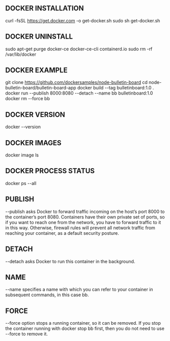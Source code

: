 ## DOCKER INSTALLATION ##
curl -fsSL https://get.docker.com -o get-docker.sh
sudo sh get-docker.sh

## DOCKER UNINSTALL ##
sudo apt-get purge docker-ce docker-ce-cli containerd.io
sudo rm -rf /var/lib/docker

## DOCKER EXAMPLE ##
git clone https://github.com/dockersamples/node-bulletin-board
cd node-bulletin-board/bulletin-board-app
docker build --tag bulletinboard:1.0 .
docker run --publish 8000:8080 --detach --name bb bulletinboard:1.0
docker rm --force bb

## DOCKER VERSION ##
docker --version

## DOCKER IMAGES ##
docker image ls

## DOCKER PROCESS STATUS ##
docker ps --all

## PUBLISH ##
--publish asks Docker to forward traffic incoming on the host’s port 8000 to the container’s port 8080.
Containers have their own private set of ports, so if you want to reach one from the network, you have to forward traffic to it in this way.
Otherwise, firewall rules will prevent all network traffic from reaching your container, as a default security posture.

## DETACH ##
--detach asks Docker to run this container in the background.

## NAME ##
--name specifies a name with which you can refer to your container in subsequent commands, in this case bb.

## FORCE ##
--force option stops a running container, so it can be removed.
If you stop the container running with docker stop bb first, then you do not need to use --force to remove it.
